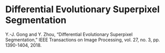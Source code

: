 # Differential Evolutionary Superpixel Segmentation

Y.-J. Gong and Y. Zhou, “Differential Evolutionary Superpixel Segmentation,” IEEE Transactions on Image Processing, vol. 27, no. 3, pp. 1390-1404, 2018.
